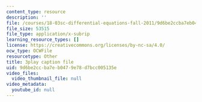 ```yaml
---
content_type: resource
description: ''
file: /courses/18-03sc-differential-equations-fall-2011/9d6be2ccba7eb0479e78d7bcc005135e_EQJBp6Ym-6A.srt
file_size: 53515
file_type: application/x-subrip
learning_resource_types: []
license: https://creativecommons.org/licenses/by-nc-sa/4.0/
ocw_type: OCWFile
resourcetype: Other
title: 3play caption file
uid: 9d6be2cc-ba7e-b047-9e78-d7bcc005135e
video_files:
  video_thumbnail_file: null
video_metadata:
  youtube_id: null
---
```

